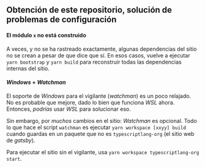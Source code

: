 ## Obtención de este repositorio, solución de problemas de configuración

#### El módulo `x` no está construido

A veces, y no se ha rastreado exactamente, algunas dependencias del sitio no se crean a pesar de que dice que sí. En esos casos, vuelve a ejecutar `yarn bootstrap` y `yarn build` para reconstruir todas las dependencias internas del sitio.

#### *Windows* + *Watchman*

El soporte de *Windows* para el vigilante (*watchman*) es un poco relajado. No es probable que mejore, dado lo bien que funciona *WSL* ahora. Entonces, *podrías* usar *WSL* para solucionar eso.

Sin embargo, por *muchos* cambios en el sitio: *Watchman* es opcional. Todo lo que hace el script `watchman` es ejecutar `yarn workspace [xxyy] build` cuando guardas en un paquete que no es `typescriptlang-org` (el sitio web de *gatsby*).

Para ejecutar el sitio sin el vigilante, usa `yarn workspace typescriptlang-org start`.
